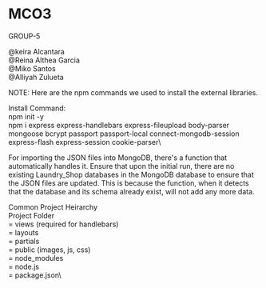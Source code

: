 # MCO3
GROUP-5

@keira Alcantara\
@Reina Althea Garcia\
@Miko Santos\
@Alliyah Zulueta

NOTE: Here are the npm commands we used to install the external libraries.

Install Command:\
npm init -y\
npm i express express-handlebars express-fileupload body-parser mongoose bcrypt passport passport-local connect-mongodb-session express-flash express-session cookie-parser\

For importing the JSON files into MongoDB, there's a function that automatically handles it. Ensure that upon the initial run, there are no existing Laundry_Shop databases in the MongoDB database to ensure that the JSON files are updated. 
This is because the function, when it detects that the database and its schema already exist, will not add any more data.

Common Project Heirarchy\
  Project Folder\
    = views (required for handlebars)\
        = layouts\
        = partials\
    = public (images, js, css)\
    = node_modules\
    = node.js\
    = package.json\

